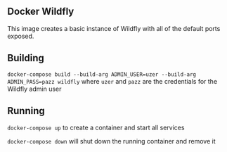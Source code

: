 ## Docker Wildfly 

This image creates a basic instance of Wildfly with all of the default ports exposed.

## Building

`docker-compose build --build-arg ADMIN_USER=uzer --build-arg ADMIN_PASS=pazz wildfly` where `uzer` and `pazz` are the credentials for the Wildfly admin user

## Running

`docker-compose up` to create a container and start all services

`docker-compose down` will shut down the running container and remove it

